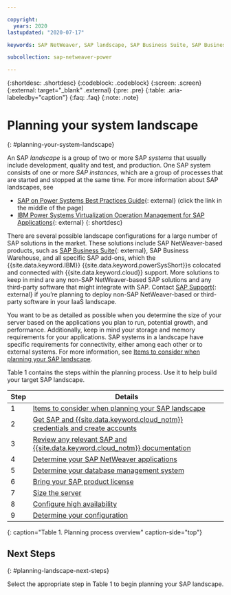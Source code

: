 ```yaml
---

copyright:
  years: 2020
lastupdated: "2020-07-17"

keywords: SAP NetWeaver, SAP landscape, SAP Business Suite, SAP Business Warehouse, SAP BW

subcollection: sap-netweaver-power

---
```


{:shortdesc: .shortdesc}
{:codeblock: .codeblock}
{:screen: .screen}
{:external: target="_blank" .external}
{:pre: .pre}
{:table: .aria-labeledby="caption"}
{:faq: .faq}
{:note: .note}

# Planning your system landscape
{: #planning-your-system-landscape}

An SAP *landscape* is a group of two or more SAP *systems* that usually include development, quality and test, and production. One SAP system consists of one or more *SAP instances*, which are a group of processes that are started and stopped at the same time. For more information about SAP landscapes, see
 * [SAP on Power Systems Best Practices Guide](https://www-03.ibm.com/support/techdocs/atsmastr.nsf/WebIndex/WP102618){: external} (click the link in the middle of the page)
 * [IBM Power Systems Virtualization Operation Management for SAP Applications](http://www.redbooks.ibm.com/abstracts/redp5579.html?Open){: external}
{: shortdesc}

There are several possible landscape configurations for a large number of SAP solutions in the market. These solutions include SAP NetWeaver-based products, such as [SAP Business Suite](https://open.sap.com/courses/suitehana1){: external}, SAP Business Warehouse, and all specific SAP add-ons, which the {{site.data.keyword.IBM}} {{site.data.keyword.powerSysShort}}s colocated and connected with {{site.data.keyword.cloud}} support. More solutions to keep in mind are any non-SAP NetWeaver-based SAP solutions and any third-party software that might integrate with SAP. Contact [SAP Support](https://support.sap.com/en/index.html){: external} if you’re planning to deploy non-SAP NetWeaver-based or third-party software in your IaaS landscape.

You want to be as detailed as possible when you determine the size of your server based on the applications you plan to run, potential growth, and performance. Additionally, keep in mind your storage and memory requirements for your applications. SAP systems in a landscape have specific requirements for connectivity, either among each other or to external systems. For more information, see [Items to consider when planning your SAP landscape](/docs/sap-netweaver-power?topic=sap-netweaver-power-considerations#considerations).

Table 1 contains the steps within the planning process. Use it to help build your target SAP landscape.

| Step | Details |
| --- | --- |
| 1 | [Items to consider when planning your SAP landscape](/docs/sap-netweaver-power?topic=sap-netweaver-power-considerations) |
| 2 | [Get SAP and {{site.data.keyword.cloud_notm}} credentials and create accounts](/docs/sap-netweaver-power?topic=sap-netweaver-power-get_sap_ibm_credentials#get_sap_ibm_credentials) |
| 3 | [Review any relevant SAP and {{site.data.keyword.cloud_notm}} documentation](/docs/sap-netweaver-power?topic=sap-netweaver-power-review_doc) |
| 4 | [Determine your SAP NetWeaver applications](/docs/sap-netweaver-power?topic=sap-netweaver-power-3-determining-your-sap-netweaver-applications) |
| 5 | [Determine your database management system](/docs/sap-netweaver-power?topic=sap-netweaver-power-determining-your-database-management-system)
| 6 | [Bring your SAP product license](/docs/sap-netweaver-power?topic=sap-netweaver-power-bring-your-own-sap-product-license)
| 7 | [Size the server](/docs/sap-netweaver-power?topic=sap-netweaver-power-size_the_server#size_the_server) |
| 8 | [Configure high availability](/docs/sap-netweaver-power?topic=sap-netweaver-power-ha_config) |
| 9 | [Determine your configuration](/docs/sap-netweaver-power?topic=sap-netweaver-power-determine_configuration#determine_configuration) |
{: caption="Table 1. Planning process overview" caption-side="top"}

## Next Steps
{: #planning-landscape-next-steps}

Select the appropriate step in Table 1 to begin planning your SAP landscape.
